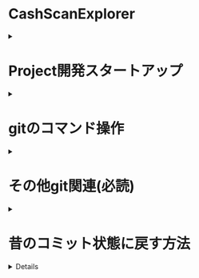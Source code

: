 # CashScanExplorer
<details><summary><h1>Project開発スタートアップ</h1></summary>

# プロジェクトのセットアップ手順

このドキュメントでは、MACとWindows環境でプロジェクトをセットアップする手順を説明します。

## MAC版の手順

### 前提条件
- Dockerがインストールされていること
- VSCodeがインストールされていること

### 手順
1. ターミナルを開き、プロジェクトのディレクトリに移動します。
   ```
   cd ~/CSE_Project
   ```

2. 以下のコマンドを実行して、Dockerイメージをビルドします。
   ```
   docker build -t myproject .
   ```

3. ビルドが完了したら、以下のコマンドでDockerコンテナを起動します。
   ```
   docker run -it -v $(pwd):/app -p 8080:8080 myproject
   ```

4. VSCodeを開き、「ファイル」メニューから「フォルダを開く」を選択します。

5. プロジェクトのディレクトリ（~/CSE_Project）を選択して開きます。

6. VSCodeの拡張機能タブを開き、「Dev Containers」拡張機能を検索してインストールします。

7. コマンドパレット（Cmd + Shift + P）を開き、「Dev Containers: Attach to Running Container」を選択します。

8. 起動中のDockerコンテナを選択し、VSCodeでコンテナに接続します。

9. 必要なファイルを編集し、変更を加えます。

10. ターミナルでコンテナ内のシェルを開き、プロジェクトに関連するコマンドを実行します。

## Windows版の手順

### 前提条件
- Docker Desktopがインストールされていること
- VSCodeがインストールされていること

### 手順
1. コマンドプロンプトを開き、プロジェクトのディレクトリに移動します。
   ```
   cd C:\Users\YourUsername\CSE_Project
   ```

2. 以下のコマンドを実行して、Dockerイメージをビルドします。
   ```
   docker build -t myproject .
   ```

3. ビルドが完了したら、以下のコマンドでDockerコンテナを起動します。
   ```
   docker run -it -v %cd%:/app -p 8080:8080 myproject
   ```

4. VSCodeを開き、「ファイル」メニューから「フォルダを開く」を選択します。

5. プロジェクトのディレクトリ（C:\Users\YourUsername\CSE_Project）を選択して開きます。

6. VSCodeの拡張機能タブを開き、「Dev Containers」拡張機能を検索してインストールします。

7. コマンドパレット（Ctrl + Shift + P）を開き、「Dev Containers: Attach to Running Container」を選択します。

8. 起動中のDockerコンテナを選択し、VSCodeでコンテナに接続します。

9. 必要なファイルを編集し、変更を加えます。

10. コマンドプロンプトでコンテナ内のシェルを開き、プロジェクトに関連するコマンドを実行します。


- コンテナを停止
docker-compose down

- コンテナのログを表示
docker-compose logs

- コンテナ内でコマンドを実行
docker-compose exec web bash

- コンテナとイメージを完全に削除（クリーンアップ）
docker-compose down --rmi all


以上の手順に従って、MACとWindows環境でプロジェクトをセットアップし、Dev Containersを使用してDockerコンテナ内で開発を行うことができます。問題がある場合は、Yutoに連絡してください。

</details>

<details><summary><h1>gitのコマンド操作</h1></summary>

* 現在のブランチを最新の状態にする
```
git pull origin ブランチ名
```

* 新しいブランチを作成してチェックアウトする
```
git checkout -b 新しいブランチ名
```

* ブランチの削除
```
git push origin --delete 新しいブランチ名
```

* 変更を加えてコミットする。（この時点ではまだローカル環境）
```
git add .
git commit -m "コミットメッセージ"
```
[コミットメッセージの書き方(参考)](https://qiita.com/konatsu_p/items/dfe199ebe3a7d2010b3e)
[絵文字](https://gitmoji.dev/)

* リモートに新しいブランチをプッシュする
```
git push origin 新しいブランチ名
```

### 以下からマージするときの流れ

* マージしたいブランチへ移動
```
git checkout main
```

* メインブランチを最新の状態にする
```
git pull origin main
```

* 新しいブランチをメインブランチにマージする
```
git marge 新しいブランチ名
```
</details>

<details><summary><h1>その他git関連(必読)</h1></summary>

## 競合があった場合の解決
1. 競合のあったファイルを手動で修正
2. 修正したファイルをステージ
```
git add 競合したファイル
```
3. マージコミットを作成
```
git commit
```
4. メインブランチをリモートプッシュする
```
git push origin main
```

---

## マージするのが怖い場合はPull Requestをする

以降はリモートにプッシュした後の流れ

1. GitHubリポジトリにアクセス
2. ブランチを選択：ページ上部に表示される「Your recently pushed branches」という通知か、GitHubのブランチリストから先ほどプッシュした新しいブランチを選択
3. Pull Requestを作成：リポジトリの上部に「Compare & pull request」というボタンをクリック
4. Pull Requestの内容を記入：
    * タイトル：Pull Requestの簡単な説明。
    * 説明：具体的にどのような変更を行ったのか、何を解決するための変更かを記述
    * 変更対象のブランチ：マージ先（通常はmainやdevelopなど）と、作業ブランチが正しいか確認
5. ReviewersやAssigneesを設定（必要に応じて）：チームメンバーや他の開発者にレビューしてもらうため、レビュワーを指定
6. すべての情報が入力できたら、Create pull request ボタンを押してPull Requestを作成

</details>

<details><summary><h1>昔のコミット状態に戻す方法</h1></summary>

## 前のコミット状態に戻す方法
```
git reset --hard <コミットハッシュ>
```

### 例（2つ前の情報に戻したい場合）
```
git reset --hard HEAD~2
```

* コミットハッシュを確認する方法
```
git log
```
</details>

<details>

[MDチートシートその1](https://qiita.com/kamorits/items/6f342da395ad57468ae3)
[MDチートシートその2](https://qiita.com/Qiita/items/c686397e4a0f4f11683d)
